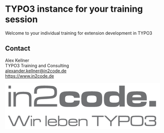 # TYPO3 instance for your training session

Welcome to your individual training for extension development in TYPO3  

## Contact

Alex Kellner  
TYPO3 Training and Consulting  
alexander.kellner@in2code.de  
https://www.in2code.de

![in2code - Wir leben TYPO3](https://raw.githubusercontent.com/einpraegsam/playground/master/typo3conf/ext/template/Resources/Public/Images/in2code.png)

